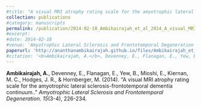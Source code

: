 ```yaml
---
#title: "A visual MRI atrophy rating scale for the amyotrophic lateral sclerosis-frontotemporal dementia continuum."
collection: publications
#category: manuscripts
permalink: /publication/2014-02-18_Ambikairajah_et_al_2014_A_visual_MRI_atrophy_Amyotrophic_Lateral_Sclerosis_and_Frontotemporal_Degeneration
#excerpt:  
#date: 2014-02-18
#venue: 'Amyotrophic Lateral Sclerosis and Frontotemporal Degeneration'
paperurl: 'http://ananthanambikairajah.github.io/files/Ambikairajah_et_al_2014_A_visual_MRI_atrophy_Amyotrophic_Lateral_Sclerosis_and_Frontotemporal_Degeneration.pdf'
#citation: '<b>Ambikairajah, A.</b>, Devenney, E., Flanagan, E., Yew, B., Mioshi, E., Kiernan, M. C., Hodges, J. R., & Hornberger, M. (2014). &quot;A visual MRI atrophy rating scale for the amyotrophic lateral sclerosis-frontotemporal dementia continuum..&quot; <i>Amyotrophic Lateral Sclerosis and Frontotemporal Degeneration</i>. <i>15</i>(3-4), 226-234.'
---
```


<b>Ambikairajah, A.</b>, Devenney, E., Flanagan, E., Yew, B., Mioshi, E., Kiernan, M. C., Hodges, J. R., & Hornberger, M. (2014). &quot;A visual MRI atrophy rating scale for the amyotrophic lateral sclerosis-frontotemporal dementia continuum..&quot; <i>Amyotrophic Lateral Sclerosis and Frontotemporal Degeneration</i>. <i>15</i>(3-4), 226-234.

<object data="../files/Ambikairajah_et_al_2014_A_visual_MRI_atrophy_Amyotrophic_Lateral_Sclerosis_and_Frontotemporal_Degeneration.pdf" width="1000" height="1000" type='application/pdf'></object>